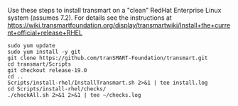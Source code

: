 Use these steps to install transmart on a "clean" RedHat Enterprise Linux system (assumes 7.2).
For details see the instructions at
https://wiki.transmartfoundation.org/display/transmartwiki/Install+the+current+official+release+RHEL

    sudo yum update
    sudo yum install -y git
    git clone https://github.com/tranSMART-Foundation/transmart.git
    cd transmart/Scripts
    git checkout release-19.0
    cd ..
    Scripts/install-rhel/InstallTransmart.sh 2>&1 | tee install.log
    cd Scripts/install-rhel/checks/
    ./checkAll.sh 2>&1 2>&1 | tee ~/checks.log

